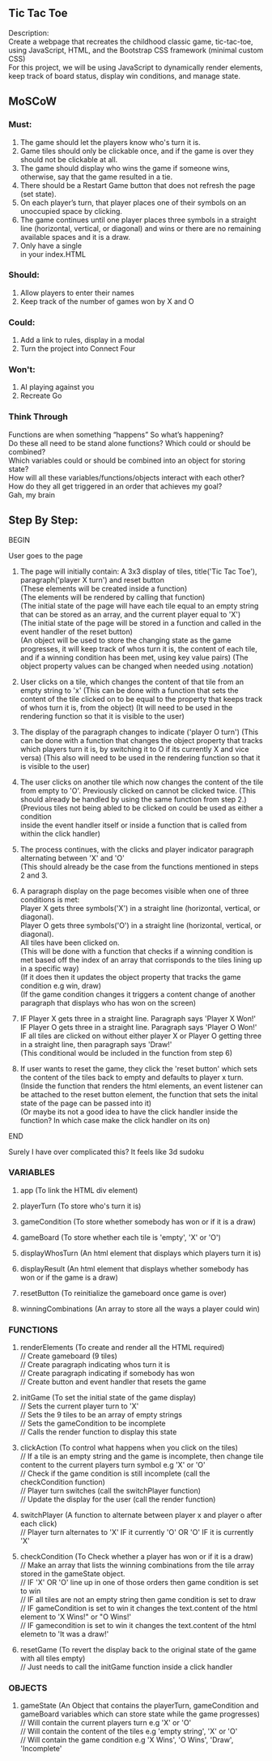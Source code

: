## Tic Tac Toe<br>

Description: <br>
Create a webpage that recreates the childhood classic game, tic-tac-toe, using JavaScript, HTML, and the Bootstrap CSS framework (minimal custom CSS)<br>
For this project, we will be using JavaScript to dynamically render elements, keep track of board status, display win conditions, and manage state.<br>

## MoSCoW<br>

### Must: <br>
1. The game should let the players know who's turn it is.<br>
2. Game tiles should only be clickable once, and if the game is over they should not be clickable at all.<br>
3. The game should display who wins the game if someone wins, otherwise, say that the game resulted in a tie.<br>
4. There should be a Restart Game button that does not refresh the page (set state).<br>
5. On each player’s turn, that player places one of their symbols on an unoccupied space by clicking.<br>
6. The game continues until one player places three symbols in a straight line (horizontal, vertical, or diagonal) and wins or there are no remaining available spaces and it is a draw.<br>
7. Only have a single <div id="app"></div> in your index.HTML <br>

### Should: <br>
1. Allow players to enter their names<br>
2. Keep track of the number of games won by X and O<br>

### Could: <br>
1. Add a link to rules, display in a modal<br>
2. Turn the project into Connect Four<br>

### Won't: <br>
1. AI playing against you <br>
2. Recreate Go<br>

### Think Through<br>
Functions are when something “happens” So what’s happening?<br>
Do these all need to be stand alone functions? Which could or should be combined? <br>
Which variables could or should be combined into an object for storing state? <br>
How will all these variables/functions/objects interact with each other? <br>
How do they all get triggered in an order that achieves my goal?<br>
Gah, my brain<br>

## Step By Step:<br>

BEGIN<br>

User goes to the page<br>

1. The page will initially contain: A 3x3 display of tiles, title('Tic Tac Toe'), paragraph('player X turn') and reset button<br>
(These elements will be created inside a function)<br>
(The elements will be rendered by calling that function)<br>
(The initial state of the page will have each tile equal to an empty string that can be stored as an array, and the current player equal to 'X')<br>
(The initial state of the page will be stored in a function and called in the event handler of the reset button) <br>
(An object will be used to store the changing state as the game progresses, it will keep track of whos turn it is, the content of each tile, and if a winning condition has been met, using key value pairs) 
(The object property values can be changed when needed using .notation) 

2. User clicks on a tile, which changes the content of that tile from an empty string to 'x'
(This can be done with a function that sets the content of the tile clicked on to be equal to the property that keeps track of whos turn it is, from the object)
(It will need to be used in the rendering function so that it is visible to the user) 

3. The display of the paragraph changes to indicate ('player O turn')
(This can be done with a function that changes the object property that tracks which players turn it is, by switching it to O if its currently X and vice versa)
(This also will need to be used in the rendering function so that it is visible to the user) 

4. The user clicks on another tile which now changes the content of the tile from empty to 'O'. Previously clicked on cannot be clicked twice. 
(This should already be handled by using the same function from step 2.)(Previous tiles not being abled to be clicked on could be used as either a condition <br>
inside the event handler itself or inside a function that is called from within the click handler) <br>

5. The process continues, with the clicks and player indicator paragraph alternating between 'X' and 'O'<br>
(This should already be the case from the functions mentioned in steps 2 and 3. <br>

6. A paragraph display on the page becomes visible when one of three conditions is met: <br>
Player X gets three symbols('X') in a straight line (horizontal, vertical, or diagonal). <br>
Player O gets three symbols('O') in a straight line (horizontal, vertical, or diagonal). <br>
All tiles have been clicked on. <br>
(This will be done with a function that checks if a winning condition is met based off the index of an array that corrisponds to the tiles lining up in a specific way) <br>
(If it does then it updates the object property that tracks the game condition e.g win, draw)<br>
(If the game condition changes it triggers a content change of another paragraph that displays who has won on the screen) <br>

8. IF Player X gets three in a straight line. Paragraph says 'Player X Won!' <br>
IF Player O gets three in a straight line. Paragraph says 'Player O Won!'<br>
IF all tiles are clicked on without either player X or Player O getting three in a straight line, then paragraph says 'Draw!'<br>
(This conditional would be included in the function from step 6)<br>

9. If user wants to reset the game, they click the 'reset button' which sets the content of the tiles back to empty and defaults to player x turn. <br>
(Inside the function that renders the html elements, an event listener can be attached to the reset button element, the function that sets the inital state of the page can be passed into it)<br>
(Or maybe its not a good idea to have the click handler inside the function? In which case make the click handler on its on)  <br>

END<br>

Surely I have over complicated this? It feels like 3d sudoku<br>

### VARIABLES<br>
1. app (To link the HTML div element) <br>

2. playerTurn (To store who's turn it is)<br>

3. gameCondition (To store whether somebody has won or if it is a draw) <br>

4. gameBoard (To store whether each tile is 'empty', 'X' or 'O')<br>

5. displayWhosTurn (An html element that displays which players turn it is) <br>

6. displayResult (An html element that displays whether somebody has won or if the game is a draw) <br>

7. resetButton (To reinitialize the gameboard once game is over)<br>

8. winningCombinations (An array to store all the ways a player could win) <br>

### FUNCTIONS<br>
1. renderElements (To create and render all the HTML required) <br>
   // Create gameboard (9 tiles) <br>
   // Create paragraph indicating whos turn it is<br>
   // Create paragraph indicating if somebody has won<br>
   // Create button and event handler that resets the game <br>

2. initGame (To set the initial state of the game display)<br>
   // Sets the current player turn to 'X'<br>
   // Sets the 9 tiles to be an array of empty strings<br>
   // Sets the gameCondition to be incomplete<br>
   // Calls the render function to display this state<br>

3. clickAction (To control what happens when you click on the tiles)<br>
   // If a tile is an empty string and the game is incomplete, then change tile content to the current players turn symbol e.g 'X' or 'O'<br>
   // Check if the game condition is still incomplete (call the checkCondition function)<br>
   // Player turn switches (call the switchPlayer function) <br>
   // Update the display for the user (call the render function) <br>

4. switchPlayer (A function to alternate between player x and player o after each click)<br>
   // Player turn alternates to 'X' IF it currently 'O' OR 'O' IF it is currently 'X'<br>

5. checkCondition (To Check whether a player has won or if it is a draw)<br>
   // Make an array that lists the winning combinations from the tile array stored in the gameState object.<br>
   // IF 'X' OR 'O' line up in one of those orders then game condition is set to win<br>
   // IF all tiles are not an empty string then game condition is set to draw <br>
   // IF gameCondition is set to win it changes the text.content of the html element to 'X Wins!" or "O Wins!'<br>
   // IF gamecondition is set to win it changes the text.content of the html elemetn to 'It was a draw!'<br>

6. resetGame (To revert the display back to the original state of the game with all tiles empty)<br>
   // Just needs to call the initGame function inside a click handler<br>

### OBJECTS<br>
1. gameState (An Object that contains the playerTurn, gameCondition and gameBoard variables which can store state while the game progresses)<br>
   // Will contain the current players turn e.g 'X' or 'O'<br>
   // Will contain the content of the tiles e.g 'empty string', 'X' or 'O'<br>
   // Will contain the game condition e.g 'X Wins', 'O Wins', 'Draw', 'Incomplete'  <br>




